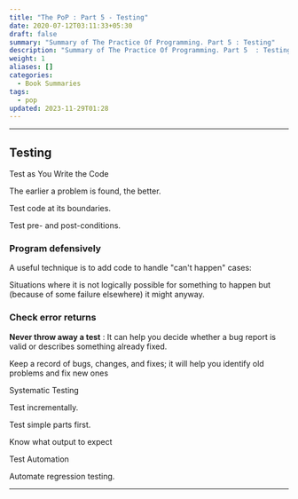 ```yaml
---
title: "The PoP : Part 5 - Testing"
date: 2020-07-12T03:11:33+05:30
draft: false
summary: "Summary of The Practice Of Programming. Part 5 : Testing"
description: "Summary of The Practice Of Programming. Part 5  : Testing"
weight: 1
aliases: []
categories:
  - Book Summaries
tags:
  - pop
updated: 2023-11-29T01:28
---
```



---

## Testing

Test as You Write the Code

The earlier a problem is found, the better.

Test code at its boundaries.

Test pre- and post-conditions.

### Program defensively

A useful technique is to add code to handle "can't happen" cases:

Situations where it is not logically possible for something to happen but (because of some failure elsewhere) it might anyway.

### Check error returns

**Never throw away a test** : It can help you decide whether a bug report is valid or describes something already fixed.

Keep a record of bugs, changes, and fixes; it will help you identify old problems and fix new ones

Systematic Testing

Test incrementally.

Test simple parts first.

Know what output to expect

Test Automation

Automate regression testing.

---
